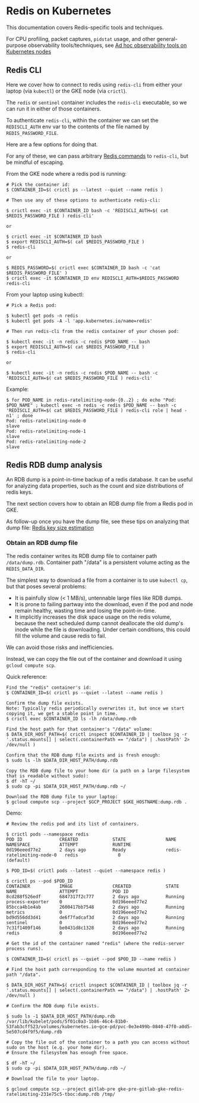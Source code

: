 # Redis on Kubernetes

This documentation covers Redis-specific tools and techniques.

For CPU profiling, packet captures, `pidstat` usage, and other general-purpose observability tools/techniques, see
[Ad hoc observability tools on Kubernetes nodes](../kube/k8s-adhoc-observability.md)

## Redis CLI

Here we cover how to connect to redis using `redis-cli` from either your laptop (via `kubectl`) or the GKE node (via `crictl`).

The `redis` or `sentinel` container includes the `redis-cli` executable, so we can run it in either of those containers.

To authenticate `redis-cli`, within the container we can set the `REDISCLI_AUTH` env var to the contents of the file named by `REDIS_PASSWORD_FILE`.

Here are a few options for doing that.

For any of these, we can pass arbitrary [Redis commands](https://redis.io/commands/) to `redis-cli`, but be mindful of escaping.

From the GKE node where a redis pod is running:

```
# Pick the container id:
$ CONTAINER_ID=$( crictl ps --latest --quiet --name redis )

# Then use any of these options to authenticate redis-cli:

$ crictl exec -it $CONTAINER_ID bash -c 'REDISCLI_AUTH=$( cat $REDIS_PASSWORD_FILE ) redis-cli'

or

$ crictl exec -it $CONTAINER_ID bash
$ export REDISCLI_AUTH=$( cat $REDIS_PASSWORD_FILE )
$ redis-cli

or

$ REDIS_PASSWORD=$( crictl exec $CONTAINER_ID bash -c 'cat $REDIS_PASSWORD_FILE' )
$ crictl exec -it $CONTAINER_ID env REDISCLI_AUTH=$REDIS_PASSWORD redis-cli
```

From your laptop using kubectl:

```
# Pick a Redis pod:

$ kubectl get pods -n redis
$ kubectl get pods -A -l 'app.kubernetes.io/name=redis'

# Then run redis-cli from the redis container of your chosen pod:

$ kubectl exec -it -n redis -c redis $POD_NAME -- bash
$ export REDISCLI_AUTH=$( cat $REDIS_PASSWORD_FILE )
$ redis-cli

or

$ kubectl exec -it -n redis -c redis $POD_NAME -- bash -c 'REDISCLI_AUTH=$( cat $REDIS_PASSWORD_FILE ) redis-cli'
```

Example:

```
$ for POD_NAME in redis-ratelimiting-node-{0..2} ; do echo "Pod: $POD_NAME" ; kubectl exec -n redis -c redis $POD_NAME -- bash -c 'REDISCLI_AUTH=$( cat $REDIS_PASSWORD_FILE ) redis-cli role | head -n1' ; done
Pod: redis-ratelimiting-node-0
slave
Pod: redis-ratelimiting-node-1
slave
Pod: redis-ratelimiting-node-2
slave
```

## Redis RDB dump analysis

An RDB dump is a point-in-time backup of a redis database.
It can be useful for analyzing data properties, such as the count and size distributions of redis keys.

The next section covers how to obtain an RDB dump file from a Redis pod in GKE.

As follow-up once you have the dump file, see these tips on analyzing that dump file:
[Redis key size estimation](redis.md#key-size-estimation)

### Obtain an RDB dump file

The redis container writes its RDB dump file to container path `/data/dump.rdb`.
Container path "/data" is a persistent volume acting as the `REDIS_DATA_DIR`.

The simplest way to download a file from a container is to use `kubectl cp`, but that poses several problems:
* It is painfully slow (< 1 MB/s), untennable large files like RDB dumps.
* It is prone to failing partway into the download, even if the pod and node remain healthy, wasting time and losing the point-in-time.
* It implicitly increases the disk space usage on the redis volume, because the next scheduled dump cannot deallocate the old dump's inode while the file is downloading.
  Under certain conditions, this could fill the volume and cause redis to fail.

We can avoid those risks and inefficiencies.

Instead, we can copy the file out of the container and download it using `gcloud compute scp`.

Quick reference:

```
Find the "redis" container's id:
$ CONTAINER_ID=$( crictl ps --quiet --latest --name redis )

Confirm the dump file exists.
Note: Typically redis periodically overwrites it, but once we start copying it, we get a stable point in time.
$ crictl exec $CONTAINER_ID ls -lh /data/dump.rdb

Find the host path for that container's "/data" volume:
$ DATA_DIR_HOST_PATH=$( crictl inspect $CONTAINER_ID | toolbox jq -r '.status.mounts[] | select(.containerPath == "/data") | .hostPath' 2> /dev/null )

Confirm that the RDB dump file exists and is fresh enough:
$ sudo ls -lh $DATA_DIR_HOST_PATH/dump.rdb

Copy the RDB dump file to your home dir (a path on a large filesystem that is readable without sudo):
$ df -hT ~/
$ sudo cp -pi $DATA_DIR_HOST_PATH/dump.rdb ~/

Download the RDB dump file to your laptop:
$ gcloud compute scp --project $GCP_PROJECT $GKE_HOSTNAME:dump.rdb .
```

Demo:

```
# Review the redis pod and its list of containers.

$ crictl pods --namespace redis
POD ID              CREATED             STATE               NAME                        NAMESPACE           ATTEMPT             RUNTIME
0d196eeed77e2       2 days ago          Ready               redis-ratelimiting-node-0   redis               0                   (default)

$ POD_ID=$( crictl pods --latest --quiet --namespace redis )

$ crictl ps --pod $POD_ID
CONTAINER           IMAGE               CREATED             STATE               NAME                ATTEMPT             POD ID
8cd288f526edf       6847317f2c777       2 days ago          Running             process-exporter    0                   0d196eeed77e2
85bcca4b1e4ab       2600417bb7548       2 days ago          Running             metrics             0                   0d196eeed77e2
bd9d556dd3d41       de6f7fadcaf3d       2 days ago          Running             sentinel            0                   0d196eeed77e2
7c31f1409f146       be0431d8c1328       2 days ago          Running             redis               0                   0d196eeed77e2

# Get the id of the container named "redis" (where the redis-server process runs).

$ CONTAINER_ID=$( crictl ps --quiet --pod $POD_ID --name redis )

# Find the host path corresponding to the volume mounted at container path "/data".

$ DATA_DIR_HOST_PATH=$( crictl inspect $CONTAINER_ID | toolbox jq -r '.status.mounts[] | select(.containerPath == "/data") | .hostPath' 2> /dev/null )

# Confirm the RDB dump file exists.

$ sudo ls -1 $DATA_DIR_HOST_PATH/dump.rdb
/var/lib/kubelet/pods/5f01c0a3-1b86-46c4-81b0-53fab3cff523/volumes/kubernetes.io~gce-pd/pvc-0e3e499b-0840-47f0-a0d5-5e507cd4f9f5/dump.rdb

# Copy the file out of the container to a path you can access without sudo on the host (e.g. your home dir).
# Ensure the filesystem has enough free space.

$ df -hT ~/
$ sudo cp -pi $DATA_DIR_HOST_PATH/dump.rdb ~/

# Download the file to your laptop.

$ gcloud compute scp --project gitlab-pre gke-pre-gitlab-gke-redis-ratelimiting-231e75c5-tboc:dump.rdb /tmp/
```
